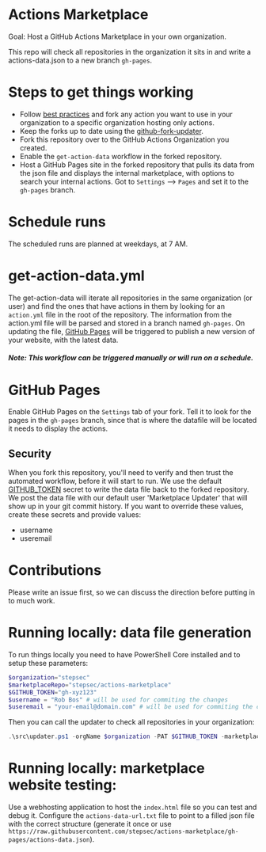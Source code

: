 # Actions Marketplace
Goal: Host a GitHub Actions Marketplace in your own organization.

This repo will check all repositories in the organization it sits in and write a actions-data.json to a new branch `gh-pages`.

# Steps to get things working
* Follow [best practices](https://devopsjournal.io/blog/2021/02/06/GitHub-Actions-Forking-Repositories) and fork any action you want to use in your organization to a specific organization hosting only actions.
* Keep the forks up to date using the [github-fork-updater](https://github.com/stepsec/github-fork-updater).
* Fork this repository over to the GitHub Actions Organization you created.
* Enable the `get-action-data` workflow in the forked repository.
* Host a GitHub Pages site in the forked repository that pulls its data from the json file and displays the internal marketplace, with options to search your internal actions. Got to `Settings` --> `Pages` and set it to the `gh-pages` branch.

# Schedule runs
The scheduled runs are planned at weekdays, at 7 AM.

# get-action-data.yml
The get-action-data will iterate all repositories in the same organization (or user) and find the ones that have actions in them by looking for an `action.yml` file in the root of the repository. The information from the action.yml file will be parsed and stored in a branch named `gh-pages`. On updating the file, [GitHub Pages](https://pages.github.com/) will be triggered to publish a new version of your website, with the latest data.
##### Note: This workflow can be triggered manually or will run on a schedule.

# GitHub Pages
Enable GitHub Pages on the `Settings` tab of your fork. Tell it to look for the pages in the `gh-pages` branch, since that is where the datafile will be located it needs to display the actions.


## Security 
When you fork this repository, you'll need to verify and then trust the automated workflow, before it will start to run. We use the default [GITHUB_TOKEN](https://docs.github.com/en/actions/reference/authentication-in-a-workflow) secret to write the data file back to the forked repository. We post the data file with our default user 'Marketplace Updater' that will show up in your git commit history. If you want to override these values, create these secrets and provide values:
* username
* useremail
# Contributions
<TODO> Please write an issue first, so we can discuss the direction before putting in to much work.

# Running locally: data file generation
To run things locally you need to have PowerShell Core installed and to setup these parameters:

``` PowerShell
$organization="stepsec"
$marketplaceRepo="stepsec/actions-marketplace"
$GITHUB_TOKEN="gh-xyz123"
$username = "Rob Bos" # will be used for commiting the changes
$useremail = "your-email@domain.com" # will be used for commiting the changes
```

Then you can call the updater to check all repositories in your organization:
``` PowerShell
.\src\updater.ps1 -orgName $organization -PAT $GITHUB_TOKEN -marketplaceRepo $marketplaceRepo -userName $username -userEmail $useremail
```

# Running locally: marketplace website testing:
Use a webhosting application to host the `index.html` file so you can test and debug it. Configure the `actions-data-url.txt` file to point to a filled json file with the correct structure (generate it once or use `https://raw.githubusercontent.com/stepsec/actions-marketplace/gh-pages/actions-data.json`).